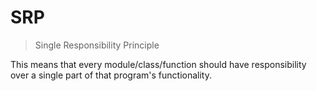 # SRP
> Single Responsibility Principle
  
  This means that every module/class/function should have responsibility over a single part of that program's functionality.
